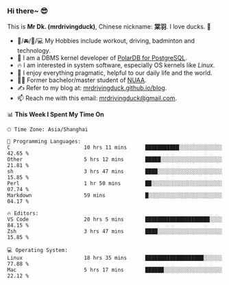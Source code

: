 ### Hi there~ 😎

This is **Mr Dk. (mrdrivingduck)**, Chinese nickname: **棠羽**. I love ducks. 🦆

- 💪/🚘/🏸/💻 My Hobbies include workout, driving, badminton and technology.
- 🍊 I am a DBMS kernel developer of [PolarDB for PostgreSQL](https://github.com/ApsaraDB/PolarDB-for-PostgreSQL).
- 🔥 I am interested in system software, especially OS kernels like *Linux*.
- 🔧 I enjoy everything pragmatic, helpful to our daily life and the world.
- 👨‍🎓 Former bachelor/master student of [NUAA](https://en.wikipedia.org/wiki/Nanjing_University_of_Aeronautics_and_Astronautics).
- ✍ Refer to my blog at: [mrdrivingduck.github.io/blog](https://mrdrivingduck.github.io/blog/).
- 📫 Reach me with this email: [mrdrivingduck@gmail.com](mailto:mrdrivingduck@gmail.com).

<!--START_SECTION:waka-->
📊 **This Week I Spent My Time On** 

```text
🕑︎ Time Zone: Asia/Shanghai

💬 Programming Languages: 
C                        10 hrs 11 mins      ███████████░░░░░░░░░░░░░░   42.65 % 
Other                    5 hrs 12 mins       █████░░░░░░░░░░░░░░░░░░░░   21.81 % 
sh                       3 hrs 47 mins       ████░░░░░░░░░░░░░░░░░░░░░   15.85 % 
Perl                     1 hr 50 mins        ██░░░░░░░░░░░░░░░░░░░░░░░   07.74 % 
Markdown                 59 mins             █░░░░░░░░░░░░░░░░░░░░░░░░   04.17 % 

🔥 Editors: 
VS Code                  20 hrs 5 mins       █████████████████████░░░░   84.15 % 
Zsh                      3 hrs 47 mins       ████░░░░░░░░░░░░░░░░░░░░░   15.85 % 

💻 Operating System: 
Linux                    18 hrs 35 mins      ███████████████████░░░░░░   77.88 % 
Mac                      5 hrs 17 mins       ██████░░░░░░░░░░░░░░░░░░░   22.12 % 
```


<!--END_SECTION:waka-->

<!-- ![Mr Dk.'s GitHub Stats](https://github-readme-stats.vercel.app/api?username=mrdrivingduck&count_private&show_icons=true&theme=buefy) -->

<!-- ![Most Used Languages](https://github-readme-stats.vercel.app/api/top-langs/?username=mrdrivingduck&exclude_repo=mips32-CPU,snort-tcp-socket&theme=buefy&layout=compact&langs_count=10) -->


<!--
**mrdrivingduck/mrdrivingduck** is a ✨ _special_ ✨ repository because its `README.md` (this file) appears on your GitHub profile.

Here are some ideas to get you started:

- 🔭 I’m currently working on ...
- 🌱 I’m currently learning ...
- 👯 I’m looking to collaborate on ...
- 🤔 I’m looking for help with ...
- 💬 Ask me about ...
- 📫 How to reach me: ...
- 😄 Pronouns: ...
- ⚡ Fun fact: ...
-->
